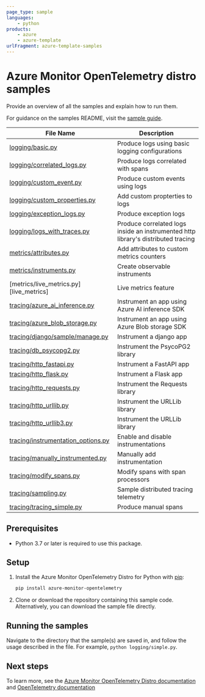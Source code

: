 ```yaml
---
page_type: sample
languages:
    - python
products:
    - azure
    - azure-template
urlFragment: azure-template-samples
---
```


# Azure Monitor OpenTelemetry distro samples

Provide an overview of all the samples and explain how to run them.

For guidance on the samples README, visit the [sample guide](https://github.com/Azure/azure-sdk-for-python/blob/main/doc/dev/sample_guide.md#package-sample-readme).


|**File Name**|**Description**|
|----------------|-------------|
|[logging/basic.py][logging_basic] | Produce logs using basic logging configurations |
|[logging/correlated_logs.py][correlated_logs] | Produce logs correlated with spans |
|[logging/custom_event.py][custom_event] | Produce custom events using logs |
|[logging/custom_properties.py][custom_properties] | Add custom propterties to logs |
|[logging/exception_logs.py][exception_logs] | Produce exception logs |
|[logging/logs_with_traces.py][logs_with_traces] | Produce correlated logs inside an instrumented http library's distributed tracing |
|[metrics/attributes.py][attributes] | Add attributes to custom metrics counters |
|[metrics/instruments.py][instruments] | Create observable instruments |
|[metrics/live_metrics.py][live_metrics] | Live metrics feature |
|[tracing/azure_ai_inference.py][azure_ai_inference] | Instrument an app using Azure AI inference SDK |
|[tracing/azure_blob_storage.py][azure_blob_storage] | Instrument an app using Azure Blob storage SDK |
|[tracing/django/sample/manage.py][django] | Instrument a django app |
|[tracing/db_psycopg2.py][db_psycopg2] | Instrument the PsycoPG2 library |
|[tracing/http_fastapi.py][http_fastapi] | Instrument a FastAPI app |
|[tracing/http_flask.py][http_flask] | Instrument a Flask app |
|[tracing/http_requests.py][http_requests] | Instrument the Requests library |
|[tracing/http_urllib.py][http_urllib] | Instrument the URLLib library |
|[tracing/http_urllib3.py][http_urllib3] | Instrument the URLLib library |
|[tracing/instrumentation_options.py][instrumentation_options] | Enable and disable instrumentations |
|[tracing/manually_instrumented.py][manual] | Manually add instrumentation |
|[tracing/modify_spans.py][modify_spans] | Modify spans with span processors |
|[tracing/sampling.py][sampling] | Sample distributed tracing telemetry |
|[tracing/tracing_simple.py][tracing_simple] | Produce manual spans |

## Prerequisites

* Python 3.7 or later is required to use this package.

## Setup

1. Install the Azure Monitor OpenTelemetry Distro for Python with [pip][pip]:

    ```sh
    pip install azure-monitor-opentelemetry
    ```

2. Clone or download the repository containing this sample code. Alternatively, you can download the sample file directly.

## Running the samples

 Navigate to the directory that the sample(s) are saved in, and follow the usage described in the file. For example, `python logging/simple.py`.

## Next steps

To learn more, see the [Azure Monitor OpenTelemetry Distro documentation][distro_docs] and [OpenTelemetry documentation][otel_docs]

<!-- Links -->
[distro_docs]: https://learn.microsoft.com/azure/azure-monitor/app/opentelemetry-enable?tabs=python
[otel_docs]: https://opentelemetry.io/docs/
[correlated_logs]: https://github.com/Azure/azure-sdk-for-python/tree/main/sdk/monitor/azure-monitor-opentelemetry/samples/logging/correlated_logs.py
[custom_event]: https://github.com/Azure/azure-sdk-for-python/tree/main/sdk/monitor/azure-monitor-opentelemetry/samples/logging/custom_event.py
[custom_properties]: https://github.com/Azure/azure-sdk-for-python/tree/main/sdk/monitor/azure-monitor-opentelemetry/samples/logging/custom_properties.py
[exception_logs]: https://github.com/Azure/azure-sdk-for-python/tree/main/sdk/monitor/azure-monitor-opentelemetry/samples/logging/exception_logs.py
[logs_with_traces]: https://github.com/Azure/azure-sdk-for-python/tree/main/sdk/monitor/azure-monitor-opentelemetry/samples/logging/logs_with_traces.py
[logging_basic]: https://github.com/Azure/azure-sdk-for-python/tree/main/sdk/monitor/azure-monitor-opentelemetry/samples/logging/basic.py
[attributes]: https://github.com/Azure/azure-sdk-for-python/tree/main/sdk/monitor/azure-monitor-opentelemetry/samples/metrics/attributes.py
[instruments]: https://github.com/Azure/azure-sdk-for-python/tree/main/sdk/monitor/azure-monitor-opentelemetry/samples/metrics/instruments.py
[instruments]: https://github.com/Azure/azure-sdk-for-python/tree/main/sdk/monitor/azure-monitor-opentelemetry/samples/metrics/live_metrics.py
[azure_ai_inference]: https://github.com/Azure/azure-sdk-for-python/tree/main/sdk/monitor/azure-monitor-opentelemetry/samples/tracing/azure_ai_inference.py
[azure_blob_storage]: https://github.com/Azure/azure-sdk-for-python/tree/main/sdk/monitor/azure-monitor-opentelemetry/samples/tracing/azure_blob_storage.py
[django]: https://github.com/Azure/azure-sdk-for-python/tree/main/sdk/monitor/azure-monitor-opentelemetry/samples/tracing/django/sample/manage.py
[db_psycopg2]: https://github.com/Azure/azure-sdk-for-python/tree/main/sdk/monitor/azure-monitor-opentelemetry/samples/tracing/db_psycopg2.py
[http_fastapi]: https://github.com/Azure/azure-sdk-for-python/tree/main/sdk/monitor/azure-monitor-opentelemetry/samples/tracing/http_fastapi.py
[http_flask]: https://github.com/Azure/azure-sdk-for-python/tree/main/sdk/monitor/azure-monitor-opentelemetry/samples/tracing/http_flask.py
[http_requests]: https://github.com/Azure/azure-sdk-for-python/tree/main/sdk/monitor/azure-monitor-opentelemetry/samples/tracing/http_requests.py
[http_urllib]: https://github.com/Azure/azure-sdk-for-python/tree/main/sdk/monitor/azure-monitor-opentelemetry/samples/tracing/http_urllib.py
[http_urllib3]: https://github.com/Azure/azure-sdk-for-python/tree/main/sdk/monitor/azure-monitor-opentelemetry/samples/tracing/http_urllib3.py
[instrumentation_options]: https://github.com/Azure/azure-sdk-for-python/tree/main/sdk/monitor/azure-monitor-opentelemetry/samples/tracing/instrumentation_options.py
[modify_spans]: https://github.com/Azure/azure-sdk-for-python/tree/main/sdk/monitor/azure-monitor-opentelemetry/samples/tracing/modify_spans.py
[manual]: https://github.com/Azure/azure-sdk-for-python/blob/main/sdk/monitor/azure-monitor-opentelemetry/samples/tracing/manually_instrumented.py
[sampling]: https://github.com/Azure/azure-sdk-for-python/tree/main/sdk/monitor/azure-monitor-opentelemetry/samples/tracing/sampling.py
[tracing_simple]: https://github.com/Azure/azure-sdk-for-python/tree/main/sdk/monitor/azure-monitor-opentelemetry/samples/tracing/simple.py
[pip]: https://pypi.org/project/pip/
